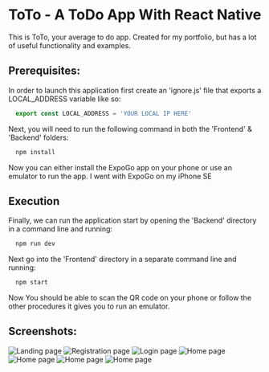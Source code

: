 # ToTo - A ToDo App With React Native
This is ToTo, your average to do app. Created for my portfolio, but has a lot of useful functionality and examples.

## Prerequisites:

In order to launch this application first create an 'ignore.js' file that exports a LOCAL_ADDRESS variable like so:
```javascript
  export const LOCAL_ADDRESS = 'YOUR LOCAL IP HERE'
```
Next, you will need to run the following command in both the 'Frontend' & 'Backend' folders:
```bash
  npm install
```
Now you can either install the ExpoGo app on your phone or use an emulator to run the app. I went with ExpoGo on my iPhone SE

## Execution

Finally, we can run the application start by opening the 'Backend' directory in a command line and running:
```bash
  npm run dev
```
Next go into the 'Frontend' directory in a separate command line and running:
```bash
  npm start
```
Now You should be able to scan the QR code on your phone or follow the other procedures it gives you to run an emulator.

## Screenshots:
![Landing page](/screenshots/screenshot_landing.png?raw=true "Landing")
![Registration page](/screenshots/screenshot_register.png?raw=true "Register")
![Login page](/screenshots/screenshot_login.png?raw=true "Login")
![Home page](/screenshots/screenshot_full_list.png?raw=true "Home")
![Home page](/screenshots/screenshot_full_list_marked.png?raw=true "Home")
![Home page](/screenshots/screenshot_short_list.png?raw=true "Home")
![Home page](/screenshots/screenshot_add.png?raw=true "Home")
